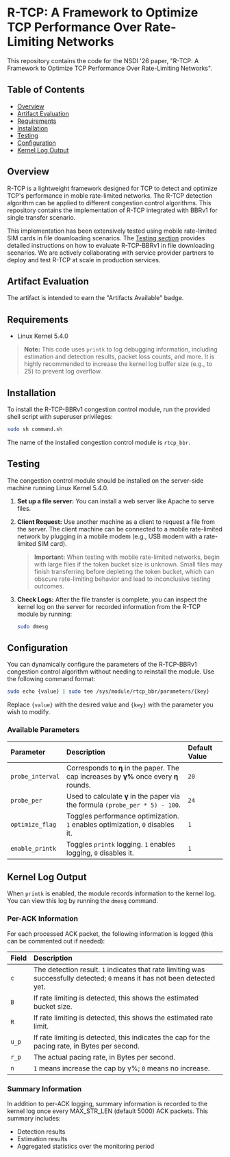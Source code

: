 # R-TCP: A Framework to Optimize TCP Performance Over Rate-Limiting Networks

This repository contains the code for the NSDI '26 paper, "R-TCP: A Framework to Optimize TCP Performance Over Rate-Limiting Networks".

## Table of Contents

- [Overview](#overview)
- [Artifact Evaluation](#artifact-evaluation)
- [Requirements](#requirements)
- [Installation](#installation)
- [Testing](#testing)
- [Configuration](#configuration)
- [Kernel Log Output](#kernel-log-output)

## Overview

R-TCP is a lightweight framework designed for TCP to detect and optimize TCP's performance in moble rate-limited networks. The R-TCP detection algorithm can be applied to different congestion control algorithms. This repository contains the implementation of R-TCP integrated with BBRv1 for single transfer scenario.

This implementation has been extensively tested using mobile rate-limited SIM cards in file downloading scenarios. The [Testing section](#testing) provides detailed instructions on how to evaluate R-TCP-BBRv1 in file downloading scenarios. We are actively collaborating with service provider partners to deploy and test R-TCP at scale in production services.

## Artifact Evaluation

The artifact is intended to earn the "Artifacts Available" badge.

## Requirements

*   Linux Kernel 5.4.0

> **Note:** This code uses `printk` to log debugging information, including estimation and detection results, packet loss counts, and more. It is highly recommended to increase the kernel log buffer size (e.g., to 25) to prevent log overflow.

## Installation

To install the R-TCP-BBRv1 congestion control module, run the provided shell script with superuser privileges:

```bash
sudo sh command.sh
```

The name of the installed congestion control module is `rtcp_bbr`.

## Testing

The congestion control module should be installed on the server-side machine running Linux Kernel 5.4.0.

1.  **Set up a file server:** You can install a web server like Apache to serve files.

2.  **Client Request:** Use another machine as a client to request a file from the server. The client machine can be connected to a mobile rate-limited network by plugging in a mobile modem (e.g., USB modem with a rate-limited SIM card). 
    > **Important:** When testing with mobile rate-limited networks, begin with large files if the token bucket size is unknown. Small files may finish transferring before depleting the token bucket, which can obscure rate-limiting behavior and lead to inconclusive testing outcomes.

3.  **Check Logs:** After the file transfer is complete, you can inspect the kernel log on the server for recorded information from the R-TCP module by running:
    ```bash
    sudo dmesg
    ```

## Configuration

You can dynamically configure the parameters of the R-TCP-BBRv1 congestion control algorithm without needing to reinstall the module. Use the following command format:

```bash
sudo echo {value} | sudo tee /sys/module/rtcp_bbr/parameters/{key}
```

Replace `{value}` with the desired value and `{key}` with the parameter you wish to modify.

### Available Parameters

| Parameter | Description | Default Value |
| :--- | :--- | :--- |
| `probe_interval` | Corresponds to **η** in the paper. The cap increases by **γ%** once every **η** rounds. | `20` |
| `probe_per` | Used to calculate **γ** in the paper via the formula `(probe_per * 5) - 100`. | `24` |
| `optimize_flag` | Toggles performance optimization. `1` enables optimization, `0` disables it. | `1` |
| `enable_printk` | Toggles `printk` logging. `1` enables logging, `0` disables it. | `1` |

## Kernel Log Output

When `printk` is enabled, the module records information to the kernel log. You can view this log by running the `dmesg` command.

### Per-ACK Information

For each processed ACK packet, the following information is logged (this can be commented out if needed):

| Field | Description |
| :--- | :--- |
| `c` | The detection result. `1` indicates that rate limiting was successfully detected; `0` means it has not been detected yet. |
| `B` | If rate limiting is detected, this shows the estimated bucket size. |
| `R` | If rate limiting is detected, this shows the estimated rate limit. |
| `u_p` | If rate limiting is detected, this indicates the cap for the pacing rate, in Bytes per second. |
| `r_p` | The actual pacing rate, in Bytes per second. |
| `n` | `1` means increase the cap by γ%; `0` means no increase. |

### Summary Information

In addition to per-ACK logging, summary information is recorded to the kernel log once every MAX_STR_LEN (default 5000) ACK packets. This summary includes:

- Detection results
- Estimation results
- Aggregated statistics over the monitoring period
